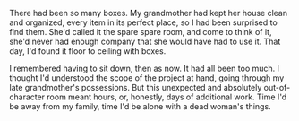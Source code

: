 There had been so many boxes. My grandmother had kept her house clean and organized, every item in its perfect place, so I had been surprised to find them. She'd called it the spare spare room, and come to think of it, she'd never had enough company that she would have had to use it. That day, I'd found it floor to ceiling with boxes.

I remembered having to sit down, then as now. It had all been too much. I thought I'd understood the scope of the project at hand, going through my late grandmother's possessions. But this unexpected and absolutely out-of-character room meant hours, or, honestly, days of additional work. Time I'd be away from my family, time I'd be alone with a dead woman's things. 